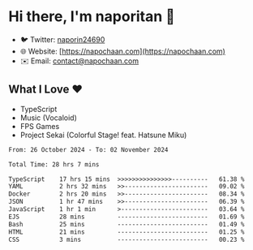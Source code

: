 # Hi there, I'm naporitan 👋

- 🐦 Twitter: [naporin24690](https://twitter.com/naporin24690)
- 🌐 Website: [https://napochaan.com](https://napochaan.com)
- ✉️ Email: [contact@napochaan.com](mailto:contact@napochaan.com)

## What I Love ❤️
- TypeScript
- Music (Vocaloid)
- FPS Games
- Project Sekai (Colorful Stage! feat. Hatsune Miku)

<!--START_SECTION:waka-->

```txt
From: 26 October 2024 - To: 02 November 2024

Total Time: 28 hrs 7 mins

TypeScript    17 hrs 15 mins  >>>>>>>>>>>>>>>----------   61.38 %
YAML          2 hrs 32 mins   >>-----------------------   09.02 %
Docker        2 hrs 20 mins   >>-----------------------   08.34 %
JSON          1 hr 47 mins    >>-----------------------   06.39 %
JavaScript    1 hr 1 min      >------------------------   03.64 %
EJS           28 mins         -------------------------   01.69 %
Bash          25 mins         -------------------------   01.49 %
HTML          21 mins         -------------------------   01.25 %
CSS           3 mins          -------------------------   00.23 %
```

<!--END_SECTION:waka-->

